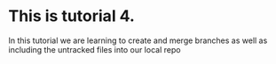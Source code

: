 # This is tutorial 4.

In this tutorial we are learning to create and merge branches as well as including the untracked files into our local repo